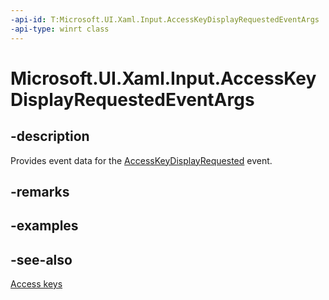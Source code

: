```yaml
---
-api-id: T:Microsoft.UI.Xaml.Input.AccessKeyDisplayRequestedEventArgs
-api-type: winrt class
---
```


<!-- Class syntax.
public class AccessKeyDisplayRequestedEventArgs : Microsoft.UI.Xaml.Input.IAccessKeyDisplayRequestedEventArgs
-->

# Microsoft.UI.Xaml.Input.AccessKeyDisplayRequestedEventArgs

## -description
Provides event data for the [AccessKeyDisplayRequested](../microsoft.ui.xaml/uielement_accesskeydisplayrequested.md) event.

## -remarks

## -examples

## -see-also
[Access keys](/windows/apps/design/input/access-keys)
